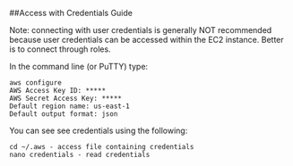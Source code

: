 ##Access with Credentials Guide

Note: connecting with user credentials is generally NOT recommended because user credentials can be accessed within the EC2 instance. Better is to connect through roles.

In the command line (or PuTTY) type:
```
aws configure
AWS Access Key ID: *****
AWS Secret Access Key: *****
Default region name: us-east-1
Default output format: json
```

You can see see credentials using the following:
```
cd ~/.aws - access file containing credentials
nano credentials - read credentials
```